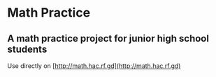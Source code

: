 # Math Practice
## A math practice project for junior high school students

Use directly on [http://math.hac.rf.gd](http://math.hac.rf.gd)

